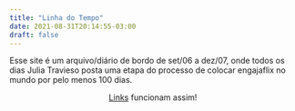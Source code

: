 ```yaml
---
title: "Linha do Tempo"
date: 2021-08-31T20:14:55-03:00
draft: false
---
```


Esse site é um arquivo/diário de bordo de set/06 a dez/07, onde todos os dias Julia Travieso posta uma etapa do processo de colocar engajaflix no mundo por pelo menos 100 dias.<div align="center">

[Links](https://engajaflix.club) funcionam assim!